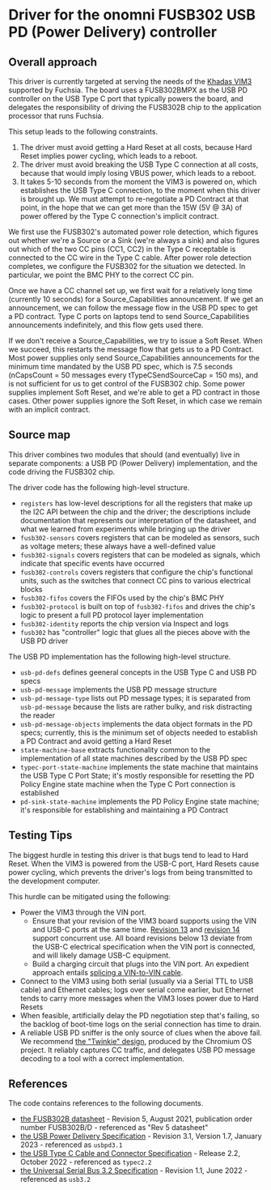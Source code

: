 # Driver for the onomni FUSB302 USB PD (Power Delivery) controller

## Overall approach

This driver is currently targeted at serving the needs of the
[Khadas VIM3][vim3] supported by Fuchsia. The board uses a FUSB302BMPX as the
USB PD controller on the USB Type C port that typically powers the board, and
delegates the responsibility of driving the FUSB302B chip to the application
processor that runs Fuchsia.

This setup leads to the following constraints.

1. The driver must avoid getting a Hard Reset at all costs, because Hard Reset
   implies power cycling, which leads to a reboot.
2. The driver must avoid breaking the USB Type C connection at all costs,
   because that would imply losing VBUS power, which leads to a reboot.
3. It takes 5-10 seconds from the moment the VIM3 is powered on, which
   establishes the USB Type C connection, to the moment when this driver is
   brought up. We must attempt to re-negotiate a PD Contract at that point, in
   the hope that we can get more than the 15W (5V @ 3A) of power offered by the
   Type C connection's implicit contract.

We first use the FUSB302's automated power role detection, which figures out
whether we're a Source or a Sink (we're always a sink) and also figures out
which of the two CC pins (CC1, CC2) in the Type C receptable is connected to the
CC wire in the Type C cable. After power role detection completes, we configure
the FUSB302 for the situation we detected. In particular, we point the BMC PHY
to the correct CC pin.

Once we have a CC channel set up, we first wait for a relatively long time
(currently 10 seconds) for a Source_Capabilities announcement. If we get an
announcement, we can follow the message flow in the USB PD spec to get a PD
contract. Type C ports on laptops tend to send Source_Capabilities announcements
indefinitely, and this flow gets used there.

If we don't receive a Source_Capabilities, we try to issue a Soft Reset. When
we succeed, this restarts the message flow that gets us to a PD Contract. Most
power supplies only send Source_Capabilities announcements for the minimum time
mandated by the USB PD spec, which is 7.5 seconds (nCapsCount = 50 messages
every tTypeCSendSourceCap = 150 ms), and is not sufficient for us to get control
of the FUSB302 chip. Some power supplies implement Soft Reset, and we're able to
get a PD contract in those cases. Other power supplies ignore the Soft Reset, in
which case we remain with an implicit contract.

## Source map

This driver combines two modules that should (and eventually) live in separate
components: a USB PD (Power Delivery) implementation, and the code driving the
FUSB302 chip.

The driver code has the following high-level structure.

* `registers` has low-level descriptions for all the registers that make up the
  I2C API between the chip and the driver; the descriptions include
  documentation that represents our interpretation of the datasheet, and what we
  learned from experiments while bringing up the driver
* `fusb302-sensors` covers registers that can be modeled as sensors, such as
  voltage meters; these always have a well-defined value
* `fusb302-signals` covers registers that can be modeled as signals, which
  indicate that specific events have occurred
* `fusb302-controls` covers registers that configure the chip's functional
  units, such as the switches that connect CC pins to various electrical blocks
* `fusb302-fifos` covers the FIFOs used by the chip's BMC PHY
* `fusb302-protocol` is built on top of `fusb302-fifos` and drives the chip's
  logic to present a full PD protocol layer implementation
* `fusb302-identity` reports the chip version via Inspect and logs
* `fusb302` has "controller" logic that glues all the pieces above with the USB
  PD driver

The USB PD implementation has the following high-level structure.

* `usb-pd-defs` defines geeneral concepts in the USB Type C and USB PD specs
* `usb-pd-message` implements the USB PD message structure
* `usb-pd-message-type` lists out PD message types; it is separated from
  `usb-pd-message` because the lists are rather bulky, and risk distracting the
  reader
* `usb-pd-message-objects` implements the data object formats in the PD specs;
  currently, this is the minimum set of objects needed to establish a PD
  Contract and avoid getting a Hard Reset
* `state-machine-base` extracts functionality common to the implementation of
  all state machines described by the USB PD spec
* `typec-port-state-machine` implements the state machine that maintains the USB
  Type C Port State; it's mostly responsible for resetting the PD Policy Engine
  state machine when the Type C Port connection is established
* `pd-sink-state-machine` implements the PD Policy Engine state machine; it's
  responsible for establishing and maintaining a PD Contract

## Testing Tips

The biggest hurdle in testing this driver is that bugs tend to lead to Hard
Reset. When the VIM3 is powered from the USB-C port, Hard Resets cause power
cycling, which prevents the driver's logs from being transmitted to the
development computer.

This hurdle can be mitigated using the following:

* Power the VIM3 through the VIN port.
    * Ensure that your revision of the VIM3 board supports using the VIN and
      USB-C ports at the same time. [Revision 13][vim3-v13-update] and
      [revision 14][vim3-v14-update] support concurrent use. All board revisions
      below 13 deviate from the USB-C electrical specification when the VIN port
      is connected, and will likely damage USB-C equipment.
    * Build a charging circuit that plugs into the VIN port. An expedient
      approach entails [splicing a VIN-to-VIN cable][vim3-vin-splicing].
* Connect to the VIM3 using both serial (usually via a Serial TTL to USB
  cable) and Ethernet cables; logs over serial come earlier, but Ethernet tends
  to carry more messages when the VIM3 loses power due to Hard Resets
* When feasible, artificially delay the PD negotiation step that's failing, so
  the backlog of boot-time logs on the serial connection has time to drain.
* A reliable USB PD sniffer is the only source of clues when the above fail.
  We recommend [the "Twinkie" design][usb-pd-sniffer-twinkie], produced by the
  Chromium OS project. It reliably captures CC traffic, and delegates USB PD
  message decoding to a tool with a correct implementation.

## References

The code contains references to the following documents.

* [the FUSB302B datasheet][datasheet] - Revision 5, August 2021, publication
  order number FUSB302B/D - referenced as "Rev 5 datasheet"
* [the USB Power Delivery Specification][usb-pd-spec] - Revision 3.1,
  Version 1.7, January 2023 - referenced as `usbpd3.1`
* [the USB Type C Cable and Connector Specification][usb-type-c-spec] -
  Release 2.2, October 2022 - referenced as `typec2.2`
* [the Universal Serial Bus 3.2 Specification][usb32-spec] - Revision 1.1, June
  2022 - referenced as `usb3.2`

[datasheet]: https://www.onsemi.com/pdf/datasheet/fusb302b-d.pdf
[usb-pd-spec]: https://usb.org/document-library/usb-power-delivery
[usb-type-c-spec]: https://usb.org/document-library/usb-type-cr-cable-and-connector-specification-release-22
[usb32-spec]: https://usb.org/document-library/usb-32-revision-11-june-2022
[vim3]: https://docs.khadas.com/products/sbc/vim3/hardware/start
[vim3-v13-update]: https://www.khadas.com/post/vim3-v13-whats-new
[vim3-v14-update]: https://www.khadas.com/post/vim3-v14-what-s-new
[vim3-vin-splicing]: https://forum.khadas.com/t/powering-the-vim3/5202/23
[usb-pd-sniffer-twinkie]: https://www.chromium.org/chromium-os/twinkie/

